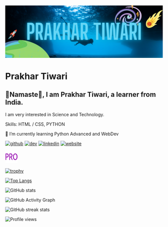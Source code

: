 ![I am Prakhar Tiwari, a learner from India.](https://raw.githubusercontent.com/Bharatiya-ExploLearner/Bharatiya-ExploLearner/main/PRAKHAR%20TIWARI%20(1).png)

# Prakhar Tiwari

## 🙏Namaste🙏, I am Prakhar Tiwari, a learner from India.

I am very interested in Science and Technology.

Skills: HTML / CSS, PYTHON

🌱 I’m currently learning Python Advanced and WebDev


[<img src='https://cdn.jsdelivr.net/npm/simple-icons@3.0.1/icons/github.svg' alt='github' height='40'>](https://github.com/Bharatiya-ExploLearner)  [<img src='https://cdn.jsdelivr.net/npm/simple-icons@3.0.1/icons/dev-dot-to.svg' alt='dev' height='40'>](https://dev.to/prakhar_tiwari)  [<img src='https://cdn.jsdelivr.net/npm/simple-icons@3.0.1/icons/linkedin.svg' alt='linkedin' height='40'>](https://www.linkedin.com/in/prakhar-tiwari-44b400210/)  [<img src='https://cdn.jsdelivr.net/npm/simple-icons@3.0.1/icons/icloud.svg' alt='website' height='40'>](https://prakhartiwari.me)  

<a href='https://github.com/pricing'><img src='https://raw.githubusercontent.com/acervenky/animated-github-badges/master/assets/pro.gif' width='40' height='40'></a> 

[![trophy](https://github-profile-trophy.vercel.app/?username=Bharatiya-ExploLearner)](https://github.com/ryo-ma/github-profile-trophy)

[![Top Langs](https://github-readme-stats.vercel.app/api/top-langs/?username=Bharatiya-ExploLearner)](https://github.com/anuraghazra/github-readme-stats)

![GitHub stats](https://github-readme-stats.vercel.app/api?username=Bharatiya-ExploLearner&show_icons=true)  

![GitHub Activity Graph](https://activity-graph.herokuapp.com/graph?username=Bharatiya-ExploLearner)  

![GitHub streak stats](https://github-readme-streak-stats.herokuapp.com/?user=Bharatiya-ExploLearner)  

![Profile views](https://gpvc.arturio.dev/Bharatiya-ExploLearner)  
